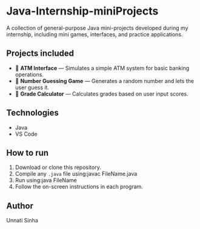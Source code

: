 # Java-Internship-miniProjects

A collection of general-purpose Java mini-projects developed during my internship, including mini games, interfaces, and practice applications.

## Projects included

- 🏧 **ATM Interface** — Simulates a simple ATM system for basic banking operations.
- 🎲 **Number Guessing Game** — Generates a random number and lets the user guess it.
- 📝 **Grade Calculator** — Calculates grades based on user input scores.


## Technologies

- Java
- VS Code

## How to run

1. Download or clone this repository.
2. Compile any `.java` file using:javac FileName.java
3. Run using:java FileName
4. Follow the on-screen instructions in each program.

## Author

Unnati Sinha


   

